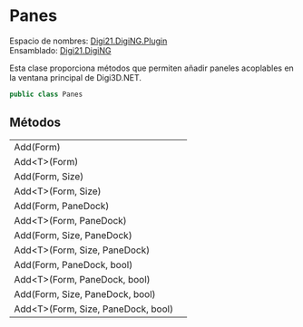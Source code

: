 # Panes

Espacio de nombres: [Digi21.DigiNG.Plugin](../../)  
Ensamblado: [Digi21.DigiNG](../../../digi21.diging/)

Esta clase proporciona métodos que permiten añadir paneles acoplables en la ventana principal de Digi3D.NET.

```csharp
public class Panes
```

## Métodos

|  |  |
| :--- | :--- |
| Add\(Form\) |  |
| Add&lt;T&gt;\(Form\) |  |
| Add\(Form, Size\) |  |
| Add&lt;T&gt;\(Form, Size\) |  |
| Add\(Form, PaneDock\) |  |
| Add&lt;T&gt;\(Form, PaneDock\) |  |
| Add\(Form, Size, PaneDock\) |  |
| Add&lt;T&gt;\(Form, Size, PaneDock\) |  |
| Add\(Form, PaneDock, bool\) |  |
| Add&lt;T&gt;\(Form, PaneDock, bool\) |  |
| Add\(Form, Size, PaneDock, bool\) |  |
| Add&lt;T&gt;\(Form, Size, PaneDock, bool\) |  |



